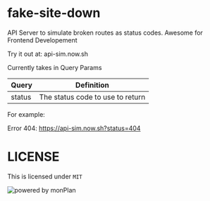 # fake-site-down

API Server to simulate broken routes as status codes. Awesome for Frontend Developement

Try it out at: api-sim.now.sh

Currently takes in Query Params

| Query  | Definition                       |
| ------ | -------------------------------- |
| status | The status code to use to return |

For example:

Error 404: https://api-sim.now.sh?status=404

# LICENSE

This is licensed under `MIT`

![powered by monPlan](https://i.imgur.com/siLz1Yr.png)
